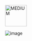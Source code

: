 <img src="https://img.shields.io/badge/MEDIUM-orange" alt="MEDIUM" width="70">

![image](https://github.com/user-attachments/assets/c381ddb0-e0f0-4ff3-bbf2-711fd5af710e)
